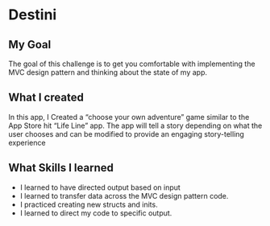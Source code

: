 # Destini

## My Goal

The goal of this challenge is to get you comfortable with implementing the MVC design pattern and thinking about the state of my app. 

## What I created

In this app, I Created a “choose your own adventure” game similar to the App Store hit “Life Line” app. The app will tell a story depending on what the user chooses and can be modified to provide an engaging story-telling experience

## What Skills I learned

* I learned to have directed output based on input
* I learned to transfer data across the MVC design pattern code.
* I practiced creating new structs and inits.
* I learned to direct my code to specific output.
